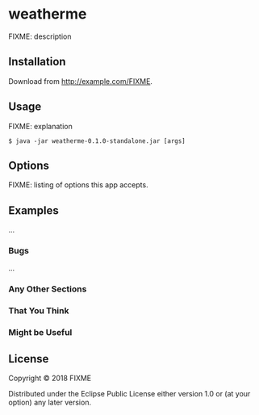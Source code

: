# weatherme

FIXME: description

## Installation

Download from http://example.com/FIXME.

## Usage

FIXME: explanation

    $ java -jar weatherme-0.1.0-standalone.jar [args]

## Options

FIXME: listing of options this app accepts.

## Examples

...

### Bugs

...

### Any Other Sections
### That You Think
### Might be Useful

## License

Copyright © 2018 FIXME

Distributed under the Eclipse Public License either version 1.0 or (at
your option) any later version.

